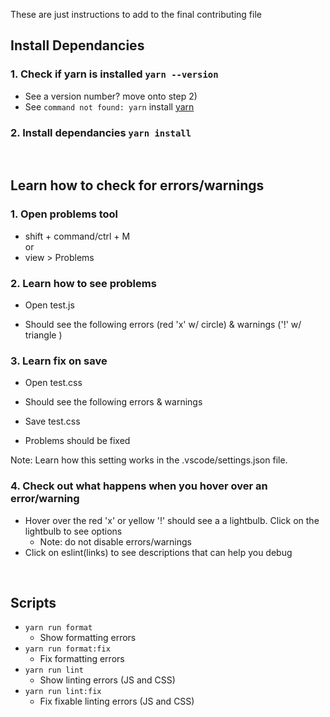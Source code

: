 These are just instructions to add to the final contributing file

## Install Dependancies

### 1. Check if yarn is installed `yarn --version`

- See a version number? move onto step 2)
  <br>
- See `command not found: yarn` install [yarn](https://classic.yarnpkg.com/lang/en/docs/install/)

### 2. Install dependancies `yarn install`

<br>

## Learn how to check for errors/warnings

### 1. Open problems tool

- shift + command/ctrl + M
  <br>
  or
- view > Problems

### 2. Learn how to see problems

- Open test.js

- Should see the following errors (red 'x' w/ circle) & warnings ('!' w/ triangle )

### 3. Learn fix on save

- Open test.css

- Should see the following errors & warnings

- Save test.css

- Problems should be fixed

Note: Learn how this setting works in the .vscode/settings.json file.

### 4. Check out what happens when you hover over an error/warning

- Hover over the red 'x' or yellow '!' should see a a lightbulb. Click on the lightbulb to see options
  - Note: do not disable errors/warnings
- Click on eslint(links) to see descriptions that can help you debug

<br>

## Scripts

- `yarn run format`
  - Show formatting errors
- `yarn run format:fix`
  - Fix formatting errors
- `yarn run lint`
  - Show linting errors (JS and CSS)
- `yarn run lint:fix`
  - Fix fixable linting errors (JS and CSS)
